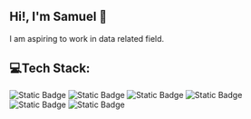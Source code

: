 ## Hi!, I'm Samuel 👋
I am aspiring to work in data related field.


## 💻Tech Stack:
![Static Badge](https://img.shields.io/badge/python-blue?style=for-the-badge&logo=python&logoColor=white) 
![Static Badge](https://img.shields.io/badge/tensorflow-orange?style=for-the-badge&logo=tensorflow&logoColor=white) 
![Static Badge](https://img.shields.io/badge/mysql-black?style=for-the-badge&logo=mysql&logoColor=white) 
![Static Badge](https://img.shields.io/badge/c-gray?style=for-the-badge&logo=c&logoColor=white) 
![Static Badge](https://img.shields.io/badge/lua-brown?style=for-the-badge&logo=lua&logoColor=white)
![Static Badge](https://img.shields.io/badge/Tableau-00b53e?style=for-the-badge&logo=tableau&logoColor=white)


<!--
**SamuAnders/SamuAnders** is a ✨ _special_ ✨ repository because its `README.md` (this file) appears on your GitHub profile.

Here are some ideas to get you started:

- 🔭 I’m currently working on ...
- 🌱 I’m currently learning ...
- 👯 I’m looking to collaborate on ...
- 🤔 I’m looking for help with ...
- 💬 Ask me about ...
- 📫 How to reach me: ...
- 😄 Pronouns: ...
- ⚡ Fun fact: ...
-->

